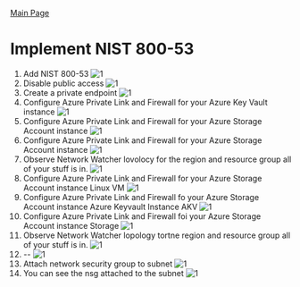 [Main Page](https://github.com/davidj778/davidj778)

# Implement NIST 800-53





1. Add NIST 800-53
![1](https://imgur.com/PejDV65.jpg)
2. Disable public access
![1](https://imgur.com/ZenvLbz.jpg)
3. Create a private endpoint
![1](https://imgur.com/F9rx0Om.jpg)
4. Configure Azure Private Link and Firewall for your Azure Key Vault instance
![1](https://imgur.com/sam0QNR.jpg)
5. Configure Azure Private Link and Firewall for your Azure Storage Account instance
![1](https://imgur.com/ZN7GJLV.jpg)
6. Configure Azure Private Link and Firewall for your Azure Storage Account instance
![1](https://imgur.com/fQDKY7s.jpg)
7. Observe Network Watcher lovolocy for the region and resource group all of your stuff is in.
![1](https://imgur.com/KLFsUqC.jpg)
8. Configure Azure Private Link and Firewall for your Azure Storage Account instance Linux VM
![1](https://imgur.com/0OkZYXt.jpg)
9. Configure Azure Private Link and Firewall fo your Azure Storage Account instance Azure Keyvault Instance AKV
![1](https://imgur.com/HTNAyN7.jpg)
10. Configure Azure Private Link and Firewall foi your Azure Storage Account instance Storage
![1](https://imgur.com/l5aIGfb.jpg)
11. Observe Network Watcher lopology tortne region and resource group all of your stuff is in.
![1](https://imgur.com/GS5OeZm.jpg)
12. --
![1](https://imgur.com/VFSNIDt.jpg)
13. Attach network security group to subnet
![1](https://imgur.com/GbY8Ddv.jpg)
14. You can see the nsg attached to the subnet
![1](https://imgur.com/xDw0AKc.jpg)

